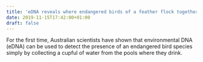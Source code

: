 ```yaml
---
title: 'eDNA reveals where endangered birds of a feather flock together'
date: 2019-11-15T17:42:00+01:00
draft: false
---
```


For the first time, Australian scientists have shown that environmental DNA (eDNA) can be used to detect the presence of an endangered bird species simply by collecting a cupful of water from the pools where they drink.
